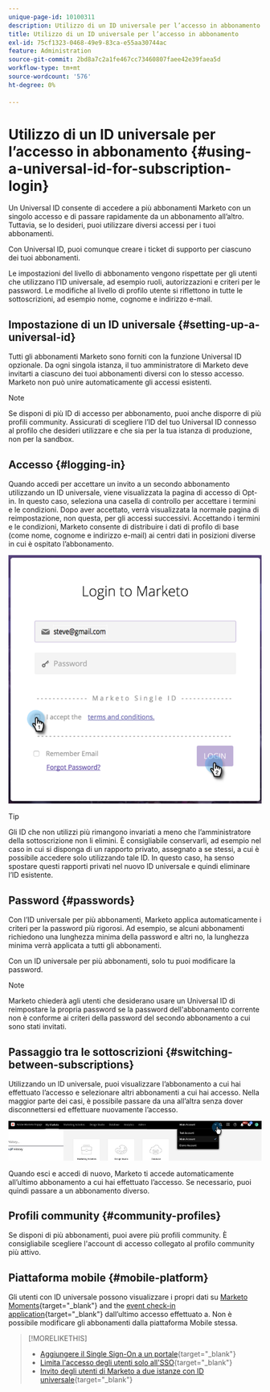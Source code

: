 ```yaml
---
unique-page-id: 10100311
description: Utilizzo di un ID universale per l’accesso in abbonamento - Documentazione di Marketo - Documentazione del prodotto
title: Utilizzo di un ID universale per l’accesso in abbonamento
exl-id: 75cf1323-0468-49e9-83ca-e55aa30744ac
feature: Administration
source-git-commit: 2bd8a7c2a1fe467cc73460807faee42e39faea5d
workflow-type: tm+mt
source-wordcount: '576'
ht-degree: 0%

---
```


# Utilizzo di un ID universale per l’accesso in abbonamento {#using-a-universal-id-for-subscription-login}

Un Universal ID consente di accedere a più abbonamenti Marketo con un singolo accesso e di passare rapidamente da un abbonamento all’altro. Tuttavia, se lo desideri, puoi utilizzare diversi accessi per i tuoi abbonamenti.

Con Universal ID, puoi comunque creare i ticket di supporto per ciascuno dei tuoi abbonamenti.

Le impostazioni del livello di abbonamento vengono rispettate per gli utenti che utilizzano l’ID universale, ad esempio ruoli, autorizzazioni e criteri per le password. Le modifiche al livello di profilo utente si riflettono in tutte le sottoscrizioni, ad esempio nome, cognome e indirizzo e-mail.

## Impostazione di un ID universale {#setting-up-a-universal-id}

Tutti gli abbonamenti Marketo sono forniti con la funzione Universal ID opzionale. Da ogni singola istanza, il tuo amministratore di Marketo deve invitarti a ciascuno dei tuoi abbonamenti diversi con lo stesso accesso. Marketo non può unire automaticamente gli accessi esistenti.

>[!NOTE]
>
>Se disponi di più ID di accesso per abbonamento, puoi anche disporre di più profili community. Assicurati di scegliere l’ID del tuo Universal ID connesso al profilo che desideri utilizzare e che sia per la tua istanza di produzione, non per la sandbox.

## Accesso {#logging-in}

Quando accedi per accettare un invito a un secondo abbonamento utilizzando un ID universale, viene visualizzata la pagina di accesso di Opt-in. In questo caso, seleziona una casella di controllo per accettare i termini e le condizioni. Dopo aver accettato, verrà visualizzata la normale pagina di reimpostazione, non questa, per gli accessi successivi. Accettando i termini e le condizioni, Marketo consente di distribuire i dati di profilo di base (come nome, cognome e indirizzo e-mail) ai centri dati in posizioni diverse in cui è ospitato l’abbonamento.

![](assets/using-a-universal-id-for-subscription-login-1.png)

>[!TIP]
>
>Gli ID che non utilizzi più rimangono invariati a meno che l’amministratore della sottoscrizione non li elimini. È consigliabile conservarli, ad esempio nel caso in cui si disponga di un rapporto privato, assegnato a se stessi, a cui è possibile accedere solo utilizzando tale ID. In questo caso, ha senso spostare questi rapporti privati nel nuovo ID universale e quindi eliminare l’ID esistente.

## Password {#passwords}

Con l’ID universale per più abbonamenti, Marketo applica automaticamente i criteri per la password più rigorosi. Ad esempio, se alcuni abbonamenti richiedono una lunghezza minima della password e altri no, la lunghezza minima verrà applicata a tutti gli abbonamenti.

Con un ID universale per più abbonamenti, solo tu puoi modificare la password.

>[!NOTE]
>
>Marketo chiederà agli utenti che desiderano usare un Universal ID di reimpostare la propria password se la password dell&#39;abbonamento corrente non è conforme ai criteri della password del secondo abbonamento a cui sono stati invitati.

## Passaggio tra le sottoscrizioni {#switching-between-subscriptions}

Utilizzando un ID universale, puoi visualizzare l’abbonamento a cui hai effettuato l’accesso e selezionare altri abbonamenti a cui hai accesso. Nella maggior parte dei casi, è possibile passare da una all’altra senza dover disconnettersi ed effettuare nuovamente l’accesso.

![](assets/using-a-universal-id-for-subscription-login-2.png)

Quando esci e accedi di nuovo, Marketo ti accede automaticamente all’ultimo abbonamento a cui hai effettuato l’accesso. Se necessario, puoi quindi passare a un abbonamento diverso.

## Profili community {#community-profiles}

Se disponi di più abbonamenti, puoi avere più profili community. È consigliabile scegliere l&#39;account di accesso collegato al profilo community più attivo.

## Piattaforma mobile {#mobile-platform}

Gli utenti con ID universale possono visualizzare i propri dati su [Marketo Moments](/help/marketo/product-docs/core-marketo-concepts/mobile-apps/marketo-moments/understanding-moments/understanding-marketo-moments.md){target="_blank"} and the [event check-in application](/help/marketo/product-docs/core-marketo-concepts/mobile-apps/event-check-in/event-check-in-overview.md){target="_blank"} dall’ultimo accesso effettuato a. Non è possibile modificare gli abbonamenti dalla piattaforma Mobile stessa.

>[!MORELIKETHIS]
>
>* [Aggiungere il Single Sign-On a un portale](/help/marketo/product-docs/administration/additional-integrations/add-single-sign-on-to-a-portal.md){target="_blank"}
>* [Limita l&#39;accesso degli utenti solo all&#39;SSO](/help/marketo/product-docs/administration/additional-integrations/restrict-user-login-to-sso-only.md){target="_blank"}
>* [Invito degli utenti di Marketo a due istanze con ID universale](https://nation.marketo.com/t5/Knowledgebase/Inviting-Marketo-Users-to-Two-Instances-with-Universal-ID-UID/ta-p/251122){target="_blank"}
